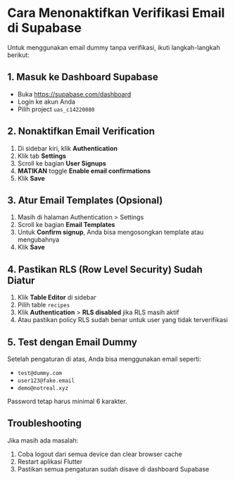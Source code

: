 # Cara Menonaktifkan Verifikasi Email di Supabase

Untuk menggunakan email dummy tanpa verifikasi, ikuti langkah-langkah berikut:

## 1. Masuk ke Dashboard Supabase
- Buka https://supabase.com/dashboard
- Login ke akun Anda
- Pilih project `uas_c14220080`

## 2. Nonaktifkan Email Verification
1. Di sidebar kiri, klik **Authentication**
2. Klik tab **Settings**
3. Scroll ke bagian **User Signups**
4. **MATIKAN** toggle **Enable email confirmations**
5. Klik **Save**

## 3. Atur Email Templates (Opsional)
1. Masih di halaman Authentication > Settings
2. Scroll ke bagian **Email Templates**
3. Untuk **Confirm signup**, Anda bisa mengosongkan template atau mengubahnya
4. Klik **Save**

## 4. Pastikan RLS (Row Level Security) Sudah Diatur
1. Klik **Table Editor** di sidebar
2. Pilih table `recipes`
3. Klik **Authentication** > **RLS disabled** jika RLS masih aktif
4. Atau pastikan policy RLS sudah benar untuk user yang tidak terverifikasi

## 5. Test dengan Email Dummy
Setelah pengaturan di atas, Anda bisa menggunakan email seperti:
- `test@dummy.com`
- `user123@fake.email`
- `demo@notreal.xyz`

Password tetap harus minimal 6 karakter.

## Troubleshooting
Jika masih ada masalah:
1. Coba logout dari semua device dan clear browser cache
2. Restart aplikasi Flutter
3. Pastikan semua pengaturan sudah disave di dashboard Supabase
